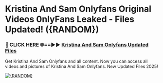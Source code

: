 # Kristina And Sam Onlyfans Original Videos 0nlyFans Leaked - Files Updated! ({RANDOM})

<h3>🔴 CLICK HERE 🌐==►► <a href="https://betterlinks.top/A2PfLJ" rel="nofollow">Kristina And Sam Onlyfans Updated Files</a></h3>

Get Kristina And Sam Onlyfans and all content. Now you can access all videos and pictures of Kristina And Sam Onlyfans. New Updated Files 2025!

[![{RANDOM}](https://i.imgur.com/ppqm5kG.gif)](https://betterlinks.top/A2PfLJ)